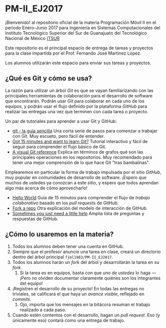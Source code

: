 # PM-II_EJ2017
¡Bienvenido! al repositorio oficial de la materia Programación Móvil II en el periodo Enero-Junio 2017 para Ingeniería en Sistemas Computacionales del Instituto Tecnológico Superior del Sur de Guanajuato del Tecnológico Nacional de México [ITSUR](http://www.itsur.edu.mx)

Este repositorio es el principal espacio de entrega de tareas y proyectos para la clase impartida por el Prof. Fernando José Martínez López.

Los alumnos utilizarán este espacio para enviar sus tareas y proyectos.

## ¿Qué es Git y cómo se usa?

La razón para utilizar un árbol *Git* es que se vayan familiarizando con las principales herramientas de colaboración para el desarrollo de software que encontrarán. Podrán usar Git para colaborar en cada uno de los equipos, y podrán usar el flujo definido por la plataforma *GitHub* para realizar las entregas una vez que terminen con cada tarea o proyecto.

Un par de tutoriales para aprender a usar Git y GitHub:

* [git - la guía sencilla](https://rogerdudler.github.io/git-guide/index.es.html)
  Una corta serie de pasos para comenzar a trabajar con Git. Muy
  escueto, pero fácil de entender.
* [Got 15 minutes and want to learn Git?](https://try.github.io/levels/1/challenges/1)
  Tutorial interactivo y fácil de seguir para comprender el flujo
  básico de Git.
* [A visual Git reference](https://marklodato.github.io/visual-git-guide/index-en.html)
  Explica en términos de grafos qué son las principales operaciones en
  los repositorios. Muy recomendado para tener una mejor comprensión
  de lo que hace Git "tras bambalinas".

Emplearemos en particular la forma de trabajo impulsada por el sitio *GitHub*, muy popular en comunidades de desarrollo de software. ¡Espero que muchos de ustedes ya conozcan a este sitio, y espero que todos aprendan algo más acerca de cómo aprovecharlo!

* [Hello World](https://guides.github.com/activities/hello-world/)
  Guía de 15 minutos para comprender el flujo de *trabajo
  colaborativo* basado en los *pull requests* de GitHub.
* [Fork a repo](https://help.github.com/articles/fork-a-repo/)
  Otra explicación del modelo de interacción de GitHub.
* [Sometimes you just need a little help](https://help.github.com/)
  Amplia lista de preguntas y respuestas de GitHub.

## ¿Cómo lo usaremos en la materia?

1. Todos los alumnos deben tener una cuenta en GitHub.
2. Siempre que el profesor anuncie una tarea en clase, creará un
   directorio dentro del árbol principal `fjml1983/PM-II_EJ2017`.
3. Todos los alumnos harán un *fork* del árbol y desarrollarán la
   tarea en su *fork*.
    1. Si la tarea es en equipos, basta con que *uno de ustedes* lo
       haga — ¡Pero no olviden documentar claramente quiénes son los
       integrantes del equipo!
4. ¡Registren el desarrollo de su proyecto! En todas las entregas no
   triviales, se calificará el que haya un *avance visible*, reflejado
   en *commits*.
    1. Ojo, importa que los mensajes en la bitácora resuman el trabajo
       realizado a cada paso.
5. Cuando estén contentos con el desarrollo, hagan un *pull
   request*. Eso (y únicamente eso) contará como una entrega de
   trabajo.

